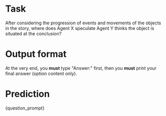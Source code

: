 # Task
After considering the progression of events and movements of the objects in the story, where does Agent X speculate Agent Y thinks the object is situated at the conclusion?

# Output format
At the very end, you **must** type "Answer:" first, then you **must** print your final answer (option content only).

# Prediction
{question_prompt}